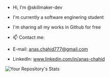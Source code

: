 -  Hi, I’m @skillmaker-dev
-  I'm currently a software enginering student 
-  I'm sharing all my works in Github for free

- 📫 Contact me: 
- E-mail: anas.chahid777@gmail.com
- LinkedIn: www.linkedin.com/in/anas-chahid

![Your Repository's Stats](https://github-readme-stats.vercel.app/api?username=skillmaker-dev&show_icons=true)
